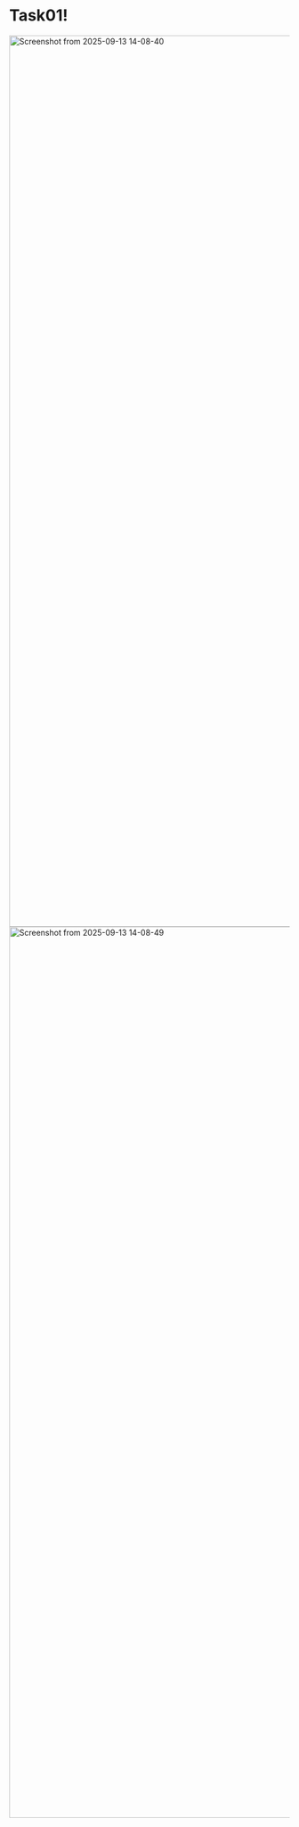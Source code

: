 # Task01!
<img width="2560" height="1600" alt="Screenshot from 2025-09-13 14-08-40" src="https://github.com/user-attachments/assets/d8946709-712f-4bdf-b316-1f0bc23f8d8d" />
<img width="2560" height="1600" alt="Screenshot from 2025-09-13 14-08-49" src="https://github.com/user-attachments/assets/e2ad23a6-1071-44df-9d18-bd9933a1667d" />
